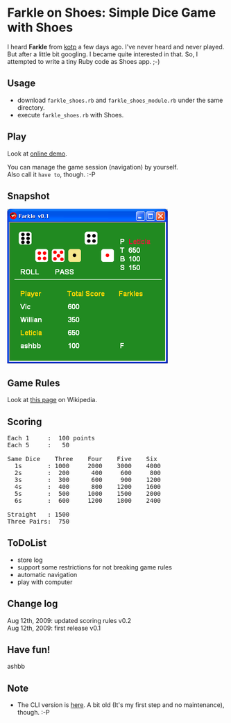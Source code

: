Farkle on Shoes: Simple Dice Game with Shoes
============================================

I heard **Farkle** from [kotp](http://github.com/kotp/kotp.github.com/tree/master) a few days ago.
I've never heard and never played. But after a little bit googling.
I became quite interested in that. So, I attempted to write a tiny Ruby code as Shoes app. ;-)


Usage
-----

- download `farkle_shoes.rb` and `farkle_shoes_module.rb` under the same directory.
- execute `farkle_shoes.rb` with Shoes.


Play
----

Look at [online demo](http://www.rin-shun.com/rubylearning/shoes/farkle_on_shoes.swf.html).   

You can manage the game session (navigation) by yourself.   
Also call it `have to`, though. :-P


Snapshot
--------
![farkle_on_shoes.png](http://github.com/ashbb/farkle/raw/master/farkle_on_shoes.png)


Game Rules
----------

Look at [this page](http://en.wikipedia.org/wiki/Farkle) on Wikipedia.


Scoring
-------

<pre>
Each 1     :  100 points
Each 5     :   50

Same Dice    Three    Four    Five    Six
  1s       : 1000     2000    3000    4000
  2s       :  200      400     600     800
  3s       :  300      600     900    1200
  4s       :  400      800    1200    1600
  5s       :  500     1000    1500    2000
  6s       :  600     1200    1800    2400

Straight   : 1500
Three Pairs:  750
</pre>


ToDoList
--------

- store log 
- support some restrictions for not breaking game rules
- automatic navigation
- play with computer


Change log
----------

Aug 12th, 2009: updated scoring rules v0.2   
Aug 12th, 2009: first release v0.1


Have fun!
---------
 
ashbb


Note
----

- The CLI version is [here](http://github.com/ashbb/farkle/tree/master/cli_version.md). A bit old (It's my first step and no maintenance), though. :-P